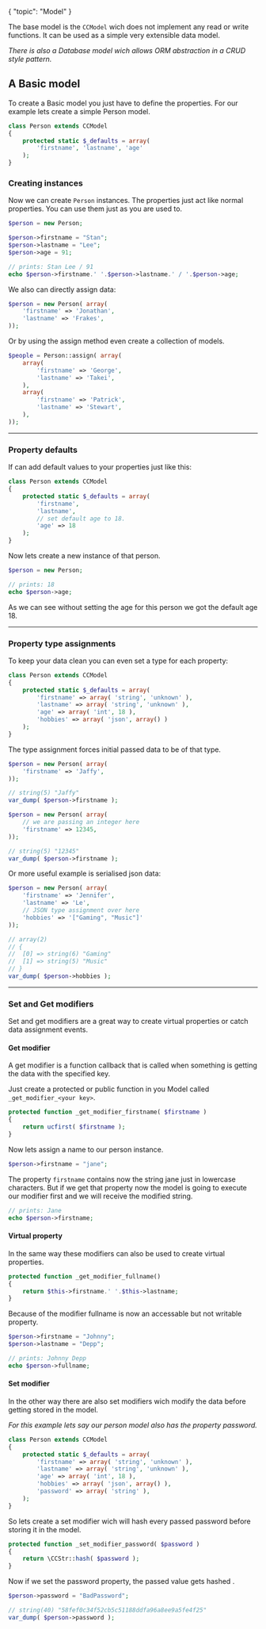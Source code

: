 {
	"topic": "Model"
}

The base model is the `CCModel` wich does not implement any read or write functions. It can be used as a simple very extensible data model.

_There is also a Database model wich allows ORM abstraction in a CRUD style pattern._

## A Basic model

To create a Basic model you just have to define the properties. For our example lets create a simple Person model.

```php
class Person extends CCModel 
{
	protected static $_defaults = array(
		'firstname', 'lastname', 'age'
	);
}
```

### Creating instances

Now we can create `Person` instances. The properties just act like normal properties. You can use them just as you are used to.

```php
$person = new Person;

$person->firstname = "Stan";
$person->lastname = "Lee";
$person->age = 91;

// prints: Stan Lee / 91
echo $person->firstname.' '.$person->lastname.' / '.$person->age;
```

We also can directly assign data:

```php
$person = new Person( array(
	'firstname' => 'Jonathan',
	'lastname' => 'Frakes',
));
```

Or by using the assign method even create a collection of models.

```php
$people = Person::assign( array(
	array(
		'firstname' => 'George',
		'lastname' => 'Takei',
	),
	array( 
		'firstname' => 'Patrick',
		'lastname' => 'Stewart',
	),
));
```

---

### Property defaults

If can add default values to your properties just like this:

```php
class Person extends CCModel 
{
	protected static $_defaults = array(
		'firstname',
		'lastname',
		// set default age to 18.
		'age' => 18
	);
}
```

Now lets create a new instance of that person.

```php
$person = new Person;

// prints: 18
echo $person->age;
```

As we can see without setting the age for this person we got the default age 18.

---

### Property type assignments

To keep your data clean you can even set a type for each property:

```php
class Person extends CCModel 
{
	protected static $_defaults = array(
		'firstname' => array( 'string', 'unknown' ),
		'lastname' => array( 'string', 'unknown' ),
		'age' => array( 'int', 18 ),
		'hobbies' => array( 'json', array() )
	);
}
```

The type assignment forces initial passed data to be of that type.

```php
$person = new Person( array(
	'firstname' => 'Jaffy',
));

// string(5) "Jaffy"
var_dump( $person->firstname );

$person = new Person( array(
	// we are passing an integer here
	'firstname' => 12345,
));

// string(5) "12345"
var_dump( $person->firstname );
```

Or more useful example is serialised json data:

```php
$person = new Person( array(
	'firstname' => 'Jennifer',
	'lastname' => 'Le',
	// JSON type assignment over here
	'hobbies' => '["Gaming", "Music"]'
));

// array(2) 
// {
//  [0] => string(6) "Gaming"
//  [1] => string(5) "Music"
// }
var_dump( $person->hobbies );
```

---

### Set and Get modifiers

Set and get modifiers are a great way to create virtual properties or catch data assignment events.

#### Get modifier

A get modifier is a function callback that is called when something is getting the data with the specified key.

Just create a protected or public function in you Model called `_get_modifier_<your key>`.

```php
protected function _get_modifier_firstname( $firstname )
{
	return ucfirst( $firstname );
}
```

Now lets assign a name to our person instance.

```php
$person->firstname = "jane";
```

The property `firstname` contains now the string jane just in lowercase characters. But if we get that property now the model is going to execute our modifier first and we will receive the modified string.

```php
// prints: Jane
echo $person->firstname;
```

#### Virtual property

In the same way these modifiers can also be used to create virtual properties.

```php
protected function _get_modifier_fullname()
{
	return $this->firstname.' '.$this->lastname;
}
```

Because of the modifier fullname is now an accessable but not writable property.

```php
$person->firstname = "Johnny";
$person->lastname = "Depp";

// prints: Johnny Depp
echo $person->fullname;
```

#### Set modifier

In the other way there are also set modifiers wich modify the data before getting stored in the model.

_For this example lets say our person model also has the property password._

```php
class Person extends CCModel 
{
	protected static $_defaults = array(
		'firstname' => array( 'string', 'unknown' ),
		'lastname' => array( 'string', 'unknown' ),
		'age' => array( 'int', 18 ),
		'hobbies' => array( 'json', array() ),
		'password' => array( 'string' ),
	);
}
```
So lets create a set modifier wich will hash every passed password before storing it in the model.

```php
protected function _set_modifier_password( $password )
{
	return \CCStr::hash( $password );
}
```

Now if we set the password property, the passed value gets hashed .

```php
$person->password = "BadPassword";

// string(40) "58fef0c34f52cb5c51188ddfa96a8ee9a5fe4f25"
var_dump( $person->password );
```